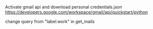 

Activate gmail api and download personal credentials.json
https://developers.google.com/workspace/gmail/api/quickstart/python

change query from "label:work" in get_mails